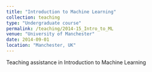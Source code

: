 ```yaml
---
title: "Introduction to Machine Learning"
collection: teaching
type: "Undergraduate course"
permalink: /teaching/2014-15_Intro_to_ML
venue: "University of Manchester"
date: 2014-09-01
location: "Manchester, UK"
---
```


Teaching assistance in Introduction to Machine Learning
